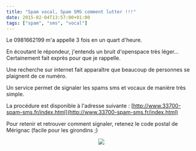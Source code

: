 ```yaml
---
title: "Spam vocal, Spam SMS comment lutter !!!"
date: 2015-02-04T13:57:00+01:00
tags: ["spam", "sms", "vocal"]
---
```

Le 0981662199 m'a appellé 3 fois en un quart d'heure.

En écoutant le répondeur, j'entends un bruit d'openspace très léger... Certainement fait exprès pour que je rappelle.

Une recherche sur internet fait apparaître que beaucoup de personnes se plaignent de ce numéro.

Un service permet de signaler les spams sms et vocaux de manière très simple. 

La procédure est disponible à l'adresse suivante : [http://www.33700-spam-sms.fr/index.html](http://www.33700-spam-sms.fr/index.html)

Pour retenir et retrouver comment signaler, retenez le code postal de Mérignac (facile pour les girondins ;)

<div class="separator" style="clear: both; text-align: center;"><a href="http://3.bp.blogspot.com/-0V2Agq05FI0/VNIWssHWcgI/AAAAAAAADzk/H1AdJWZiYs8/s1600/photo.PNG" imageanchor="1" style="margin-left: 1em; margin-right: 1em;"><img border="0" src="http://3.bp.blogspot.com/-0V2Agq05FI0/VNIWssHWcgI/AAAAAAAADzk/H1AdJWZiYs8/s320/photo.PNG" /></a></div>
